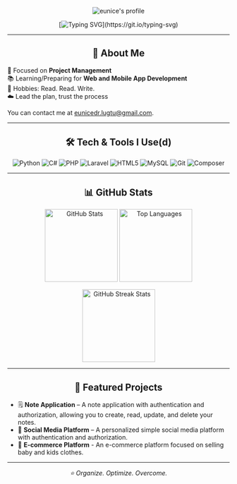 <div align="center">

![eunice's profile](https://i.pinimg.com/originals/27/14/29/271429a1b1cb41ff1403ed57bd9b1a7d.gif)

[![Typing SVG](https://readme-typing-svg.herokuapp.com?font=Fira+Code&size=24&duration=3000&pause=1000&color=FADADD&center=true&vCenter=true&width=600&lines=Hi%2C+I'm+Eunice+👋;an+aspiring+project+manager;)](https://git.io/typing-svg)

</div>

---

## <div align="center"> 🌷 About Me 
🎯 Focused on **Project Management**  
📚 Learning/Preparing for **Web and Mobile App Development**  
🎨 Hobbies: Read. Read. Write.  
☁️ Lead the plan, trust the process  

You can contact me at eunicedr.lugtu@gmail.com.
</div>

---

## <div align="center"> 🛠 Tech & Tools I Use(d) </div>
<div align="center">
  
![Python](https://img.shields.io/badge/Python-3776AB?style=for-the-badge&logo=python&logoColor=white)
![C#](https://img.shields.io/badge/C%23-239120?style=for-the-badge&logo=csharp&logoColor=white)
![PHP](https://img.shields.io/badge/PHP-777BB4?style=for-the-badge&logo=php&logoColor=white)
![Laravel](https://img.shields.io/badge/Laravel-FF2D20?style=for-the-badge&logo=laravel&logoColor=white)
![HTML5](https://img.shields.io/badge/HTML5-E34F26?style=for-the-badge&logo=html5&logoColor=white)
![MySQL](https://img.shields.io/badge/MySQL-005E87?style=for-the-badge&logo=mysql&logoColor=white)
![Git](https://img.shields.io/badge/Git-F05032?style=for-the-badge&logo=git&logoColor=white)
![Composer](https://img.shields.io/badge/Composer-885630?style=for-the-badge&logo=composer&logoColor=white)

</div>

---

## <div align="center"> 📊 GitHub Stats </div>
<p align="center">
  <img src="https://github-readme-stats.vercel.app/api?username=eunice0603&show_icons=true&theme=synthwave" alt="GitHub Stats" height="165">
  <img src="https://github-readme-stats.vercel.app/api/top-langs/?username=eunice0603&layout=compact&theme=synthwave" alt="Top Languages" height="165">
</p>

<p align="center">
  <img src="https://github-readme-streak-stats.herokuapp.com/?user=eunice0603&theme=synthwave" alt="GitHub Streak Stats" height="165">
</p>

---

## <div align="center"> 🌟 Featured Projects </div>
- 🗒 **Note Application** – A note application with authentication and authorization, allowing you to create, read, update, and delete your notes. 
- 📱 **Social Media Platform** – A personalized simple social media platform with authentication and authorization.
- 🛒 **E-commerce Platform** - An e-commerce platform focused on selling baby and kids clothes.

---

<div align="center"> <em>⭐ Organize. Optimize. Overcome. </em> </div>
